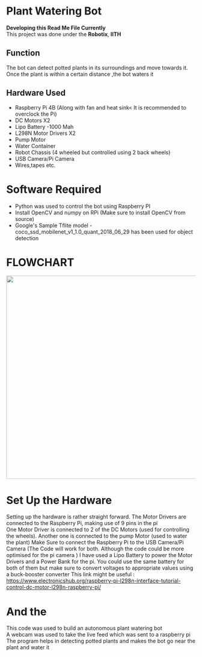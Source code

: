 # Plant Watering Bot
**Developing this Read Me File Currently**</br>
This project was done under the **Robotix**, **IITH** <br/>
## Function 
The bot can detect potted plants in its surroundings and move towards it. Once the plant is within a certain distance ,the bot waters it<br/>
## Hardware Used
- Raspberry Pi 4B (Along with fan and heat sink< It is recommended to overclock the Pi) 
- DC Motors X2
- Lipo Battery -1000 Mah
- L298N Motor Drivers X2
- Pump Motor
- Water Container
- Robot Chassis (4 wheeled but controlled using 2 back wheels) 
- USB Camera/Pi Camera
- Wires,tapes etc. </br>
# Software Required
- Python was used to control the bot using Raspberry PI
- Install OpenCV and numpy on RPi (Make sure to install OpenCV from source)
- Google's Sample Tflite model  - coco_ssd_mobilenet_v1_1.0_quant_2018_06_29 has been used for object detection</br>

# FLOWCHART
<img src="https://user-images.githubusercontent.com/82694160/174993769-ad719422-f1e2-4de5-b3ff-1c3fb9696a3d.png" width ="800" height ="540">

# Set Up the Hardware
 Setting up the hardware is rather straight forward. The Motor Drivers are connected to the Raspberry Pi, making use of 9 pins in the pi<br/>
 One Motor Driver is connected to 2 of the DC Motors (used for controlling the wheels). Another one is connected to the pump Motor (used to water the plant)
Make Sure to connect the Raspberry Pi to the USB Camera/Pi Camera (The Code will work for both. Although the code could be more optimised for the pi camera )
I have used a Lipo Battery to power the Motor Drivers and a Power Bank for the pi. You could use the same battery for both of them but make sure to convert voltages to appropriate values using a buck-booster converter
 This link might be useful : https://www.electronicshub.org/raspberry-pi-l298n-interface-tutorial-control-dc-motor-l298n-raspberry-pi/ </br>
# And the
This code was used to build an autonomous plant watering bot <br />
A webcam was used to take the live feed which was sent to a raspberry pi <br />
The program helps in detecting potted plants and makes the bot go near the plant and water it 
